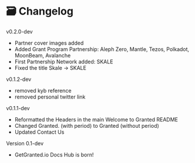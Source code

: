# 🗃 Changelog

v0.2.0-dev

* Partner cover images added
* Added Grant Program Partnership: Aleph Zero, Mantle, Tezos, Polkadot, MoonBeam, Avalanche
* First Partnership Network added: SKALE
* Fixed the title Skale -> SKALE

v0.1.2-dev

* removed kyb reference
* removed personal twitter link

v0.1.1-dev

* Reformatted the Headers in the main Welcome to Granted README
* Changed Granted. (with period) to Granted (without period)
* Updated Contact Us

Version 0.1-dev

* GetGranted.io Docs Hub is born!
